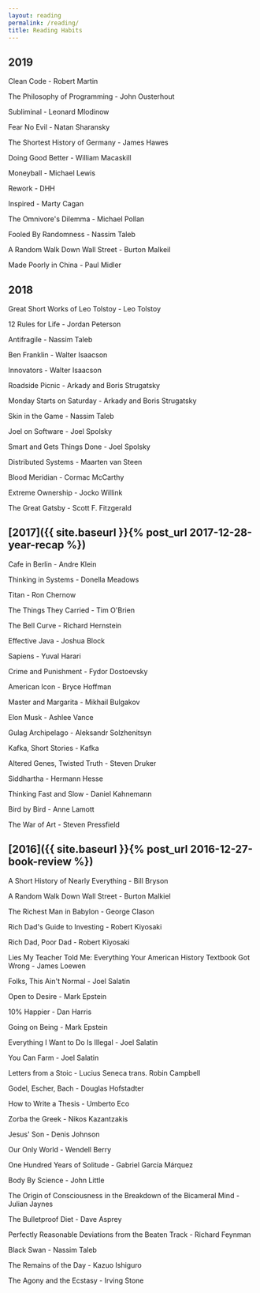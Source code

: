 ```yaml
---
layout: reading
permalink: /reading/
title: Reading Habits
---
```


## 2019

Clean Code - Robert Martin

The Philosophy of Programming - John Ousterhout

Subliminal - Leonard Mlodinow

Fear No Evil - Natan Sharansky

The Shortest History of Germany - James Hawes

Doing Good Better - William Macaskill

Moneyball - Michael Lewis

Rework - DHH

Inspired - Marty Cagan

The Omnivore's Dilemma - Michael Pollan

Fooled By Randomness - Nassim Taleb

A Random Walk Down Wall Street - Burton Malkeil

Made Poorly in China - Paul Midler

## 2018

Great Short Works of Leo Tolstoy - Leo Tolstoy

12 Rules for Life - Jordan Peterson

Antifragile - Nassim Taleb

Ben Franklin - Walter Isaacson

Innovators - Walter Isaacson

Roadside Picnic - Arkady and Boris Strugatsky

Monday Starts on Saturday - Arkady and Boris Strugatsky

Skin in the Game - Nassim Taleb

Joel on Software - Joel Spolsky

Smart and Gets Things Done - Joel Spolsky

Distributed Systems - Maarten van Steen

Blood Meridian - Cormac McCarthy

Extreme Ownership - Jocko Willink

The Great Gatsby - Scott F. Fitzgerald



## [2017]({{ site.baseurl }}{% post_url 2017-12-28-year-recap %})

Cafe in Berlin - Andre Klein

Thinking in Systems - Donella Meadows

Titan - Ron Chernow

The Things They Carried - Tim O'Brien

The Bell Curve - Richard Hernstein

Effective Java - Joshua Block

Sapiens - Yuval Harari

Crime and Punishment - Fydor Dostoevsky

American Icon - Bryce Hoffman

Master and Margarita - Mikhail Bulgakov

Elon Musk - Ashlee Vance

Gulag Archipelago - Aleksandr Solzhenitsyn

Kafka, Short Stories - Kafka

Altered Genes, Twisted Truth - Steven Druker

Siddhartha - Hermann Hesse

Thinking Fast and Slow - Daniel Kahnemann

Bird by Bird - Anne Lamott

The War of Art - Steven Pressfield

## [2016]({{ site.baseurl }}{% post_url 2016-12-27-book-review %})

A Short History of Nearly Everything - Bill Bryson

A Random Walk Down Wall Street - Burton Malkiel

The Richest Man in Babylon - George Clason

Rich Dad's Guide to Investing - Robert Kiyosaki

Rich Dad, Poor Dad - Robert Kiyosaki

Lies My Teacher Told Me: Everything Your American History Textbook Got Wrong - James Loewen

Folks, This Ain't Normal - Joel Salatin

Open to Desire - Mark Epstein

10% Happier - Dan Harris

Going on Being - Mark Epstein

Everything I Want to Do Is Illegal - Joel Salatin

You Can Farm - Joel Salatin

Letters from a Stoic - Lucius Seneca trans. Robin Campbell

Godel, Escher, Bach - Douglas Hofstadter

How to Write a Thesis - Umberto Eco

Zorba the Greek - Nikos Kazantzakis

Jesus' Son - Denis Johnson

Our Only World - Wendell Berry

One Hundred Years of Solitude - Gabriel García Márquez

Body By Science - John Little

The Origin of Consciousness in the Breakdown of the Bicameral Mind - Julian Jaynes

The Bulletproof Diet - Dave Asprey

Perfectly Reasonable Deviations from the Beaten Track - Richard Feynman

Black Swan - Nassim Taleb  

The Remains of the Day - Kazuo Ishiguro

The Agony and the Ecstasy - Irving Stone
